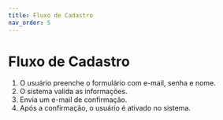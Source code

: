 ```yaml
---
title: Fluxo de Cadastro
nav_order: 5
---
```


# Fluxo de Cadastro

1. O usuário preenche o formulário com e-mail, senha e nome.
2. O sistema valida as informações.
3. Envia um e-mail de confirmação.
4. Após a confirmação, o usuário é ativado no sistema.
